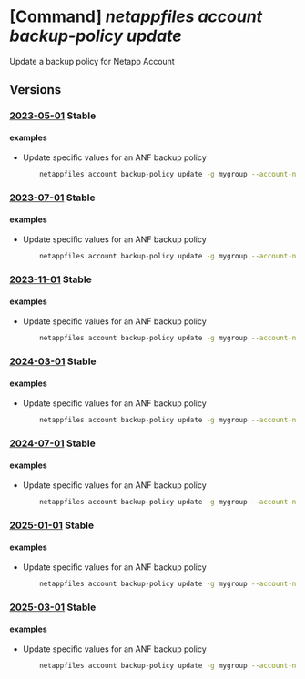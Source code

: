# [Command] _netappfiles account backup-policy update_

Update a backup policy for Netapp Account

## Versions

### [2023-05-01](/Resources/mgmt-plane/L3N1YnNjcmlwdGlvbnMve30vcmVzb3VyY2Vncm91cHMve30vcHJvdmlkZXJzL21pY3Jvc29mdC5uZXRhcHAvbmV0YXBwYWNjb3VudHMve30vYmFja3VwcG9saWNpZXMve30=/2023-05-01.xml) **Stable**

<!-- mgmt-plane /subscriptions/{}/resourcegroups/{}/providers/microsoft.netapp/netappaccounts/{}/backuppolicies/{} 2023-05-01 -->

#### examples

- Update specific values for an ANF backup policy
    ```bash
        netappfiles account backup-policy update -g mygroup --account-name myaccountname --backup-policy-name mybackuppolicyname --daily-backups 1 --enabled false
    ```

### [2023-07-01](/Resources/mgmt-plane/L3N1YnNjcmlwdGlvbnMve30vcmVzb3VyY2Vncm91cHMve30vcHJvdmlkZXJzL21pY3Jvc29mdC5uZXRhcHAvbmV0YXBwYWNjb3VudHMve30vYmFja3VwcG9saWNpZXMve30=/2023-07-01.xml) **Stable**

<!-- mgmt-plane /subscriptions/{}/resourcegroups/{}/providers/microsoft.netapp/netappaccounts/{}/backuppolicies/{} 2023-07-01 -->

#### examples

- Update specific values for an ANF backup policy
    ```bash
        netappfiles account backup-policy update -g mygroup --account-name myaccountname --backup-policy-name mybackuppolicyname --daily-backups 1 --enabled false
    ```

### [2023-11-01](/Resources/mgmt-plane/L3N1YnNjcmlwdGlvbnMve30vcmVzb3VyY2Vncm91cHMve30vcHJvdmlkZXJzL21pY3Jvc29mdC5uZXRhcHAvbmV0YXBwYWNjb3VudHMve30vYmFja3VwcG9saWNpZXMve30=/2023-11-01.xml) **Stable**

<!-- mgmt-plane /subscriptions/{}/resourcegroups/{}/providers/microsoft.netapp/netappaccounts/{}/backuppolicies/{} 2023-11-01 -->

#### examples

- Update specific values for an ANF backup policy
    ```bash
        netappfiles account backup-policy update -g mygroup --account-name myaccountname --backup-policy-name mybackuppolicyname --daily-backups 1 --enabled false
    ```

### [2024-03-01](/Resources/mgmt-plane/L3N1YnNjcmlwdGlvbnMve30vcmVzb3VyY2Vncm91cHMve30vcHJvdmlkZXJzL21pY3Jvc29mdC5uZXRhcHAvbmV0YXBwYWNjb3VudHMve30vYmFja3VwcG9saWNpZXMve30=/2024-03-01.xml) **Stable**

<!-- mgmt-plane /subscriptions/{}/resourcegroups/{}/providers/microsoft.netapp/netappaccounts/{}/backuppolicies/{} 2024-03-01 -->

#### examples

- Update specific values for an ANF backup policy
    ```bash
        netappfiles account backup-policy update -g mygroup --account-name myaccountname --backup-policy-name mybackuppolicyname --daily-backups 1 --enabled false
    ```

### [2024-07-01](/Resources/mgmt-plane/L3N1YnNjcmlwdGlvbnMve30vcmVzb3VyY2Vncm91cHMve30vcHJvdmlkZXJzL21pY3Jvc29mdC5uZXRhcHAvbmV0YXBwYWNjb3VudHMve30vYmFja3VwcG9saWNpZXMve30=/2024-07-01.xml) **Stable**

<!-- mgmt-plane /subscriptions/{}/resourcegroups/{}/providers/microsoft.netapp/netappaccounts/{}/backuppolicies/{} 2024-07-01 -->

#### examples

- Update specific values for an ANF backup policy
    ```bash
        netappfiles account backup-policy update -g mygroup --account-name myaccountname --backup-policy-name mybackuppolicyname --daily-backups 1 --enabled false
    ```

### [2025-01-01](/Resources/mgmt-plane/L3N1YnNjcmlwdGlvbnMve30vcmVzb3VyY2Vncm91cHMve30vcHJvdmlkZXJzL21pY3Jvc29mdC5uZXRhcHAvbmV0YXBwYWNjb3VudHMve30vYmFja3VwcG9saWNpZXMve30=/2025-01-01.xml) **Stable**

<!-- mgmt-plane /subscriptions/{}/resourcegroups/{}/providers/microsoft.netapp/netappaccounts/{}/backuppolicies/{} 2025-01-01 -->

#### examples

- Update specific values for an ANF backup policy
    ```bash
        netappfiles account backup-policy update -g mygroup --account-name myaccountname --backup-policy-name mybackuppolicyname --daily-backups 1 --enabled false
    ```

### [2025-03-01](/Resources/mgmt-plane/L3N1YnNjcmlwdGlvbnMve30vcmVzb3VyY2Vncm91cHMve30vcHJvdmlkZXJzL21pY3Jvc29mdC5uZXRhcHAvbmV0YXBwYWNjb3VudHMve30vYmFja3VwcG9saWNpZXMve30=/2025-03-01.xml) **Stable**

<!-- mgmt-plane /subscriptions/{}/resourcegroups/{}/providers/microsoft.netapp/netappaccounts/{}/backuppolicies/{} 2025-03-01 -->

#### examples

- Update specific values for an ANF backup policy
    ```bash
        netappfiles account backup-policy update -g mygroup --account-name myaccountname --backup-policy-name mybackuppolicyname --daily-backups 1 --enabled false
    ```

